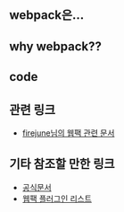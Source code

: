 ## webpack은...
## why webpack??
## code

## 관련 링크
* [firejune님의 웹팩 관련 문서](http://firejune.com/1798/%EC%B4%88%EB%B3%B4%EC%9E%90%EC%9A%A9+Webpack+%ED%8A%9C%ED%86%A0%EB%A6%AC%EC%96%BC+%ED%8C%8C%ED%8A%B81+-+Webpack+%EC%9E%85%EB%AC%B8#author)

## 기타 참조할 만한 링크
* [공식문서](https://webpack.github.io/docs/)
* [웹팩 플러그인 리스트](https://github.com/webpack/docs/wiki/list-of-plugins)